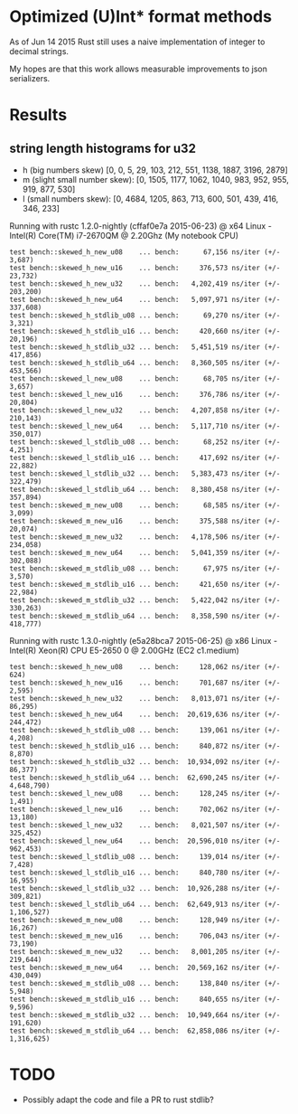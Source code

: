# Optimized (U)Int* format methods

As of Jun 14 2015 Rust still uses a naive implementation of integer to decimal strings.

My hopes are that this work allows measurable improvements to json serializers.

# Results

## string length histograms for u32

* h (big numbers skew)
[0, 0, 5, 29, 103, 212, 551, 1138, 1887, 3196, 2879]
* m (slight small number skew):
[0, 1505, 1177, 1062, 1040, 983, 952, 955, 919, 877, 530]
* l (small numbers skew):
[0, 4684, 1205, 863, 713, 600, 501, 439, 416, 346, 233]

Running with rustc 1.2.0-nightly (cffaf0e7a 2015-06-23) @ x64 Linux - Intel(R) Core(TM) i7-2670QM @ 2.20Ghz (My notebook CPU)

```
test bench::skewed_h_new_u08    ... bench:      67,156 ns/iter (+/- 3,687)
test bench::skewed_h_new_u16    ... bench:     376,573 ns/iter (+/- 23,732)
test bench::skewed_h_new_u32    ... bench:   4,202,419 ns/iter (+/- 203,200)
test bench::skewed_h_new_u64    ... bench:   5,097,971 ns/iter (+/- 337,608)
test bench::skewed_h_stdlib_u08 ... bench:      69,270 ns/iter (+/- 3,321)
test bench::skewed_h_stdlib_u16 ... bench:     420,660 ns/iter (+/- 20,196)
test bench::skewed_h_stdlib_u32 ... bench:   5,451,519 ns/iter (+/- 417,856)
test bench::skewed_h_stdlib_u64 ... bench:   8,360,505 ns/iter (+/- 453,566)
test bench::skewed_l_new_u08    ... bench:      68,705 ns/iter (+/- 3,657)
test bench::skewed_l_new_u16    ... bench:     376,786 ns/iter (+/- 20,804)
test bench::skewed_l_new_u32    ... bench:   4,207,858 ns/iter (+/- 210,143)
test bench::skewed_l_new_u64    ... bench:   5,117,710 ns/iter (+/- 350,017)
test bench::skewed_l_stdlib_u08 ... bench:      68,252 ns/iter (+/- 4,251)
test bench::skewed_l_stdlib_u16 ... bench:     417,692 ns/iter (+/- 22,882)
test bench::skewed_l_stdlib_u32 ... bench:   5,383,473 ns/iter (+/- 322,479)
test bench::skewed_l_stdlib_u64 ... bench:   8,380,458 ns/iter (+/- 357,894)
test bench::skewed_m_new_u08    ... bench:      68,585 ns/iter (+/- 3,099)
test bench::skewed_m_new_u16    ... bench:     375,588 ns/iter (+/- 20,074)
test bench::skewed_m_new_u32    ... bench:   4,178,506 ns/iter (+/- 234,058)
test bench::skewed_m_new_u64    ... bench:   5,041,359 ns/iter (+/- 302,088)
test bench::skewed_m_stdlib_u08 ... bench:      67,975 ns/iter (+/- 3,570)
test bench::skewed_m_stdlib_u16 ... bench:     421,650 ns/iter (+/- 22,984)
test bench::skewed_m_stdlib_u32 ... bench:   5,422,042 ns/iter (+/- 330,263)
test bench::skewed_m_stdlib_u64 ... bench:   8,358,590 ns/iter (+/- 418,777)
```

Running with rustc 1.3.0-nightly (e5a28bca7 2015-06-25) @ x86 Linux - Intel(R) Xeon(R) CPU E5-2650 0 @ 2.00GHz (EC2 c1.medium)

```
test bench::skewed_h_new_u08    ... bench:     128,062 ns/iter (+/- 624)
test bench::skewed_h_new_u16    ... bench:     701,687 ns/iter (+/- 2,595)
test bench::skewed_h_new_u32    ... bench:   8,013,071 ns/iter (+/- 86,295)
test bench::skewed_h_new_u64    ... bench:  20,619,636 ns/iter (+/- 244,472)
test bench::skewed_h_stdlib_u08 ... bench:     139,061 ns/iter (+/- 4,208)
test bench::skewed_h_stdlib_u16 ... bench:     840,872 ns/iter (+/- 8,870)
test bench::skewed_h_stdlib_u32 ... bench:  10,934,092 ns/iter (+/- 86,377)
test bench::skewed_h_stdlib_u64 ... bench:  62,690,245 ns/iter (+/- 4,648,790)
test bench::skewed_l_new_u08    ... bench:     128,245 ns/iter (+/- 1,491)
test bench::skewed_l_new_u16    ... bench:     702,062 ns/iter (+/- 13,180)
test bench::skewed_l_new_u32    ... bench:   8,021,507 ns/iter (+/- 325,452)
test bench::skewed_l_new_u64    ... bench:  20,596,010 ns/iter (+/- 962,453)
test bench::skewed_l_stdlib_u08 ... bench:     139,014 ns/iter (+/- 7,428)
test bench::skewed_l_stdlib_u16 ... bench:     840,780 ns/iter (+/- 16,955)
test bench::skewed_l_stdlib_u32 ... bench:  10,926,288 ns/iter (+/- 309,821)
test bench::skewed_l_stdlib_u64 ... bench:  62,649,913 ns/iter (+/- 1,106,527)
test bench::skewed_m_new_u08    ... bench:     128,949 ns/iter (+/- 16,267)
test bench::skewed_m_new_u16    ... bench:     706,043 ns/iter (+/- 73,190)
test bench::skewed_m_new_u32    ... bench:   8,001,205 ns/iter (+/- 219,644)
test bench::skewed_m_new_u64    ... bench:  20,569,162 ns/iter (+/- 430,049)
test bench::skewed_m_stdlib_u08 ... bench:     138,840 ns/iter (+/- 5,948)
test bench::skewed_m_stdlib_u16 ... bench:     840,655 ns/iter (+/- 9,596)
test bench::skewed_m_stdlib_u32 ... bench:  10,949,664 ns/iter (+/- 191,620)
test bench::skewed_m_stdlib_u64 ... bench:  62,858,086 ns/iter (+/- 1,316,625)
```

# TODO

* Possibly adapt the code and file a PR to rust stdlib?
